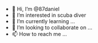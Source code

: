 - 👋 Hi, I’m @87daniel
- 👀 I’m interested in scuba diver
- 🌱 I’m currently learning ...
- 💞️ I’m looking to collaborate on ...
- 📫 How to reach me ...

<!---
87daniel/87daniel is a ✨ special ✨ repository because its `README.md` (this file) appears on your GitHub profile.
You can click the Preview link to take a look at your changes.
--->
